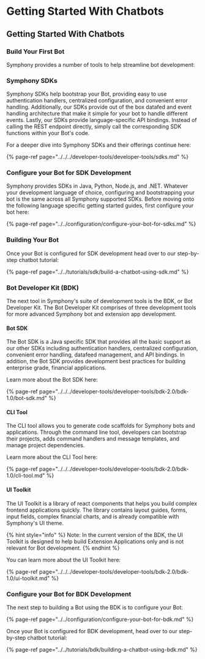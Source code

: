# Getting Started With Chatbots

## Getting Started With Chatbots

### Build Your First Bot

Symphony provides a number of tools to help streamline bot development:

### Symphony SDKs

Symphony SDKs help bootstrap your Bot, providing easy to use authentication handlers, centralized configuration, and convenient error handling. Additionally, our SDKs provide out of the box datafed and event handling architecture that make it simple for your bot to handle different events. Lastly, our SDKs provide language-specific API bindings. Instead of calling the REST endpoint directly, simply call the corresponding SDK functions within your Bot's code.

For a deeper dive into Symphony SDKs and their offerings continue here:

{% page-ref page="../../../developer-tools/developer-tools/sdks.md" %}

### Configure your Bot for SDK Development

Symphony provides SDKs in Java, Python, Node.js, and .NET. Whatever your development language of choice, configuring and bootstrapping your bot is the same across all Symphony supported SDKs. Before moving onto the following language specific getting started guides, first configure your bot here:

{% page-ref page="../../configuration/configure-your-bot-for-sdks.md" %}

### Building Your Bot

Once your Bot is configured for SDK development head over to our step-by-step chatbot tutorial:

{% page-ref page="../../tutorials/sdk/build-a-chatbot-using-sdk.md" %}

### Bot Developer Kit \(BDK\)

The next tool in Symphony's suite of development tools is the BDK, or Bot Developer Kit. The Bot Developer Kit comprises of three development tools for more advanced Symphony bot and extension app development.

#### Bot SDK

The Bot SDK is a Java specific SDK that provides all the basic support as our other SDKs including authentication handlers, centralized configuration, convenient error handling, datafeed management, and API bindings. In addition, the Bot SDK provides development best practices for building enterprise grade, financial applications.

Learn more about the Bot SDK here:

{% page-ref page="../../../developer-tools/developer-tools/bdk-2.0/bdk-1.0/bot-sdk.md" %}

#### CLI Tool

The CLI tool allows you to generate code scaffolds for Symphony bots and applications. Through the command line tool, developers can bootstrap their projects, adds command handlers and message templates, and manage project dependencies.

Learn more about the CLI Tool here:

{% page-ref page="../../../developer-tools/developer-tools/bdk-2.0/bdk-1.0/cli-tool.md" %}

#### UI Toolkit

The UI Toolkit is a library of react components that helps you build complex frontend applications quickly. The library contains layout guides, forms, input fields, complex financial charts, and is already compatible with Symphony's UI theme.

{% hint style="info" %}
Note: In the current version of the BDK, the UI Toolkit is designed to help build Extension Applications only and is not relevant for Bot development.
{% endhint %}

You can learn more about the UI Toolkit here:

{% page-ref page="../../../developer-tools/developer-tools/bdk-2.0/bdk-1.0/ui-toolkit.md" %}

### Configure your Bot for BDK Development

The next step to building a Bot using the BDK is to configure your Bot:

{% page-ref page="../../configuration/configure-your-bot-for-bdk.md" %}

Once your Bot is configured for BDK development, head over to our step-by-step chatbot tutorial:

{% page-ref page="../../tutorials/bdk/building-a-chatbot-using-bdk.md" %}


